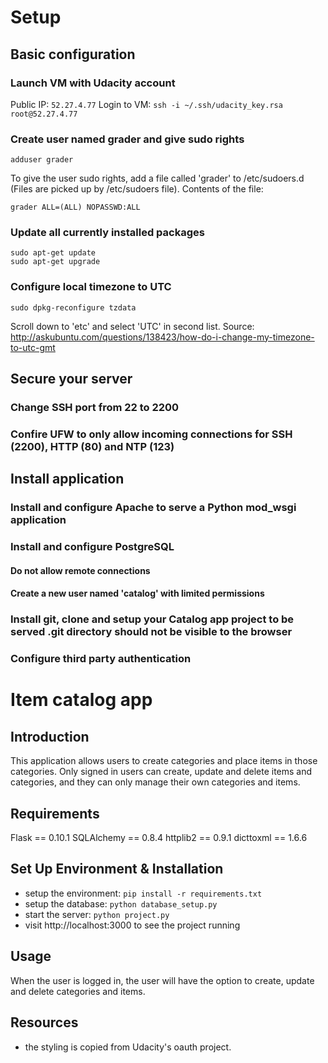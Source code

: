 # Setup

## Basic configuration

### Launch VM with Udacity account
Public IP: ```52.27.4.77```
Login to VM: ```ssh -i ~/.ssh/udacity_key.rsa root@52.27.4.77```

### Create user named grader and give sudo rights
```
adduser grader
```
To give the user sudo rights, add a file called 'grader' to /etc/sudoers.d (Files are picked up by /etc/sudoers file). Contents of the file:
```
grader ALL=(ALL) NOPASSWD:ALL
```

### Update all currently installed packages
```
sudo apt-get update
sudo apt-get upgrade
```

### Configure local timezone to UTC
```
sudo dpkg-reconfigure tzdata
```
Scroll down to 'etc' and select 'UTC' in second list.
Source: http://askubuntu.com/questions/138423/how-do-i-change-my-timezone-to-utc-gmt

## Secure your server

### Change SSH port from 22 to 2200
### Confire UFW to only allow incoming connections for SSH (2200), HTTP (80) and NTP (123)

## Install application

### Install and configure Apache to serve a Python mod_wsgi application
### Install and configure PostgreSQL
#### Do not allow remote connections
#### Create a new user named 'catalog' with limited permissions
### Install git, clone and setup your Catalog app project to be served .git directory should not be visible to the browser
### Configure third party authentication


# Item catalog app

## Introduction
This application allows users to create categories and place items in those categories. Only signed in users can create, update and delete items and categories, and they can only manage their own categories and items.

## Requirements
Flask == 0.10.1
SQLAlchemy == 0.8.4
httplib2 == 0.9.1
dicttoxml == 1.6.6

## Set Up Environment & Installation
- setup the environment: ```pip install -r requirements.txt```
- setup the database: ```python database_setup.py```
- start the server: ```python project.py```
- visit http://localhost:3000 to see the project running

## Usage
When the user is logged in, the user will have the option to create, update and delete categories and items.

## Resources
- the styling is copied from Udacity's oauth project.
